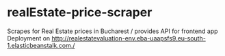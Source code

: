 # realEstate-price-scraper
Scrapes for Real Estate prices in Bucharest / provides API for frontend app 
<br>
Deployment on http://realestatevaluation-env.eba-uaapsfs9.eu-south-1.elasticbeanstalk.com./

